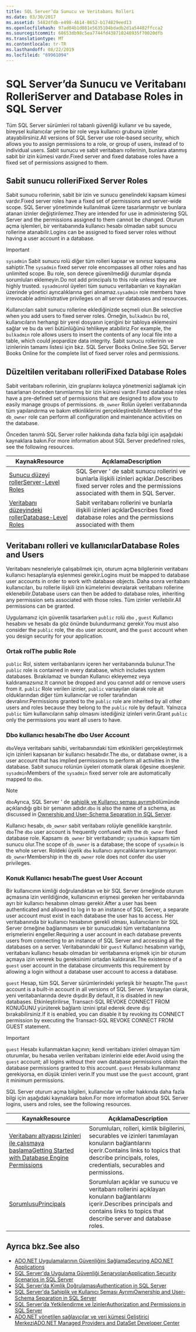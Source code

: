 ```yaml
---
title: SQL Server’da Sunucu ve Veritabanı Rolleri
ms.date: 03/30/2017
ms.assetid: 5482dfdb-e498-4614-8652-b174829eed13
ms.openlocfilehash: 97ad04b1d081e5635104bdadb2d1a54402ffcca2
ms.sourcegitcommit: 68653db98c5ea7744fd438710248935f70020dfb
ms.translationtype: MT
ms.contentlocale: tr-TR
ms.lasthandoff: 08/22/2019
ms.locfileid: "69961094"
---
```

# <a name="server-and-database-roles-in-sql-server"></a><span data-ttu-id="5957b-102">SQL Server’da Sunucu ve Veritabanı Rolleri</span><span class="sxs-lookup"><span data-stu-id="5957b-102">Server and Database Roles in SQL Server</span></span>
<span data-ttu-id="5957b-103">Tüm SQL Server sürümleri rol tabanlı güvenliği kullanır ve bu sayede, bireysel kullanıcılar yerine bir role veya kullanıcı grubuna izinler atayabilirsiniz.</span><span class="sxs-lookup"><span data-stu-id="5957b-103">All versions of SQL Server use role-based security, which allows you to assign permissions to a role, or group of users, instead of to individual users.</span></span> <span data-ttu-id="5957b-104">Sabit sunucu ve sabit veritabanı rollerinin, bunlara atanmış sabit bir izin kümesi vardır.</span><span class="sxs-lookup"><span data-stu-id="5957b-104">Fixed server and fixed database roles have a fixed set of permissions assigned to them.</span></span>  
  
## <a name="fixed-server-roles"></a><span data-ttu-id="5957b-105">Sabit sunucu rolleri</span><span class="sxs-lookup"><span data-stu-id="5957b-105">Fixed Server Roles</span></span>  
 <span data-ttu-id="5957b-106">Sabit sunucu rollerinin, sabit bir izin ve sunucu genelindeki kapsam kümesi vardır.</span><span class="sxs-lookup"><span data-stu-id="5957b-106">Fixed server roles have a fixed set of permissions and server-wide scope.</span></span> <span data-ttu-id="5957b-107">SQL Server yönetiminde kullanılmak üzere tasarlanmıştır ve bunlara atanan izinler değiştirilemez.</span><span class="sxs-lookup"><span data-stu-id="5957b-107">They are intended for use in administering SQL Server and the permissions assigned to them cannot be changed.</span></span> <span data-ttu-id="5957b-108">Oturum açma işlemleri, bir veritabanında kullanıcı hesabı olmadan sabit sunucu rollerine atanabilir.</span><span class="sxs-lookup"><span data-stu-id="5957b-108">Logins can be assigned to fixed server roles without having a user account in a database.</span></span>  
  
> [!IMPORTANT]
> <span data-ttu-id="5957b-109">`sysadmin` Sabit sunucu rolü diğer tüm rolleri kapsar ve sınırsız kapsama sahiptir.</span><span class="sxs-lookup"><span data-stu-id="5957b-109">The `sysadmin` fixed server role encompasses all other roles and has unlimited scope.</span></span> <span data-ttu-id="5957b-110">Bu role, son derece güvenilmediği durumlar dışında sorumluları eklemeyin.</span><span class="sxs-lookup"><span data-stu-id="5957b-110">Do not add principals to this role unless they are highly trusted.</span></span> <span data-ttu-id="5957b-111">`sysadmin`rol üyeleri tüm sunucu veritabanları ve kaynakları üzerinde yönetici ayrıcalıklarına geri alınamaz.</span><span class="sxs-lookup"><span data-stu-id="5957b-111">`sysadmin` role members have irrevocable administrative privileges on all server databases and resources.</span></span>  
  
 <span data-ttu-id="5957b-112">Kullanıcıları sabit sunucu rollerine eklediğinizde seçmeli olun.</span><span class="sxs-lookup"><span data-stu-id="5957b-112">Be selective when you add users to fixed server roles.</span></span> <span data-ttu-id="5957b-113">Örneğin, `bulkadmin` bu rol, kullanıcıların herhangi bir yerel dosyanın içeriğini bir tabloya eklemesini sağlar ve bu da veri bütünlüğünü tehlikeye atabiliriz.</span><span class="sxs-lookup"><span data-stu-id="5957b-113">For example, the `bulkadmin` role allows users to insert the contents of any local file into a table, which could jeopardize data integrity.</span></span> <span data-ttu-id="5957b-114">Sabit sunucu rollerinin ve izinlerinin tamamı listesi için bkz. SQL Server Books Online.</span><span class="sxs-lookup"><span data-stu-id="5957b-114">See SQL Server Books Online for the complete list of fixed server roles and permissions.</span></span>  
  
## <a name="fixed-database-roles"></a><span data-ttu-id="5957b-115">Düzeltilen veritabanı rolleri</span><span class="sxs-lookup"><span data-stu-id="5957b-115">Fixed Database Roles</span></span>  
 <span data-ttu-id="5957b-116">Sabit veritabanı rollerinin, izin gruplarını kolayca yönetmenizi sağlamak için tasarlanan önceden tanımlanmış bir izin kümesi vardır.</span><span class="sxs-lookup"><span data-stu-id="5957b-116">Fixed database roles have a pre-defined set of permissions that are designed to allow you to easily manage groups of permissions.</span></span> <span data-ttu-id="5957b-117">`db_owner` Rolün üyeleri veritabanında tüm yapılandırma ve bakım etkinliklerini gerçekleştirebilir.</span><span class="sxs-lookup"><span data-stu-id="5957b-117">Members of the `db_owner` role can perform all configuration and maintenance activities on the database.</span></span>  
  
 <span data-ttu-id="5957b-118">Önceden tanımlı SQL Server roller hakkında daha fazla bilgi için aşağıdaki kaynaklara bakın.</span><span class="sxs-lookup"><span data-stu-id="5957b-118">For more information about SQL Server predefined roles, see the following resources.</span></span>  
  
|<span data-ttu-id="5957b-119">Kaynak</span><span class="sxs-lookup"><span data-stu-id="5957b-119">Resource</span></span>|<span data-ttu-id="5957b-120">Açıklama</span><span class="sxs-lookup"><span data-stu-id="5957b-120">Description</span></span>|  
|--------------|-----------------|  
|[<span data-ttu-id="5957b-121">Sunucu düzeyi roller</span><span class="sxs-lookup"><span data-stu-id="5957b-121">Server-Level Roles</span></span>](/sql/relational-databases/security/authentication-access/server-level-roles)|<span data-ttu-id="5957b-122">SQL Server ' de sabit sunucu rollerini ve bunlarla ilişkili izinleri açıklar.</span><span class="sxs-lookup"><span data-stu-id="5957b-122">Describes fixed server roles and the permissions associated with them in SQL Server.</span></span>|  
|[<span data-ttu-id="5957b-123">Veritabanı düzeyindeki roller</span><span class="sxs-lookup"><span data-stu-id="5957b-123">Database-Level Roles</span></span>](/sql/relational-databases/security/authentication-access/database-level-roles)|<span data-ttu-id="5957b-124">Sabit veritabanı rollerini ve bunlarla ilişkili izinleri açıklar</span><span class="sxs-lookup"><span data-stu-id="5957b-124">Describes fixed database roles and the permissions associated with them</span></span>|  
  
## <a name="database-roles-and-users"></a><span data-ttu-id="5957b-125">Veritabanı rolleri ve kullanıcılar</span><span class="sxs-lookup"><span data-stu-id="5957b-125">Database Roles and Users</span></span>  
 <span data-ttu-id="5957b-126">Veritabanı nesneleriyle çalışabilmek için, oturum açma bilgilerinin veritabanı kullanıcı hesaplarıyla eşlenmesi gerekir.</span><span class="sxs-lookup"><span data-stu-id="5957b-126">Logins must be mapped to database user accounts in order to work with database objects.</span></span> <span data-ttu-id="5957b-127">Daha sonra veritabanı kullanıcıları, bu rollerle ilişkili izin kümelerini devralarak veritabanı rollerine eklenebilir.</span><span class="sxs-lookup"><span data-stu-id="5957b-127">Database users can then be added to database roles, inheriting any permission sets associated with those roles.</span></span> <span data-ttu-id="5957b-128">Tüm izinler verilebilir.</span><span class="sxs-lookup"><span data-stu-id="5957b-128">All permissions can be granted.</span></span>  
  
 <span data-ttu-id="5957b-129">Uygulamanız için güvenlik tasarlarken `public` rolü `dbo` , `guest` Kullanıcı hesabını ve hesabı da göz önünde bulundurmanız gerekir.</span><span class="sxs-lookup"><span data-stu-id="5957b-129">You must also consider the `public` role, the `dbo` user account, and the `guest` account when you design security for your application.</span></span>  
  
### <a name="the-public-role"></a><span data-ttu-id="5957b-130">Ortak rol</span><span class="sxs-lookup"><span data-stu-id="5957b-130">The public Role</span></span>  
 <span data-ttu-id="5957b-131">`public` Rol, sistem veritabanlarını içeren her veritabanında bulunur.</span><span class="sxs-lookup"><span data-stu-id="5957b-131">The `public` role is contained in every database, which includes system databases.</span></span> <span data-ttu-id="5957b-132">Bırakılamaz ve bundan Kullanıcı ekleyemez veya kaldıramazsınız.</span><span class="sxs-lookup"><span data-stu-id="5957b-132">It cannot be dropped and you cannot add or remove users from it.</span></span> <span data-ttu-id="5957b-133">`public` Role verilen izinler, `public` varsayılan olarak role ait olduklarından diğer tüm kullanıcılar ve roller tarafından devralınır.</span><span class="sxs-lookup"><span data-stu-id="5957b-133">Permissions granted to the `public` role are inherited by all other users and roles because they belong to the `public` role by default.</span></span> <span data-ttu-id="5957b-134">Yalnızca `public` tüm kullanıcıların sahip olmasını istediğiniz izinleri verin.</span><span class="sxs-lookup"><span data-stu-id="5957b-134">Grant `public` only the permissions you want all users to have.</span></span>  
  
### <a name="the-dbo-user-account"></a><span data-ttu-id="5957b-135">Dbo kullanıcı hesabı</span><span class="sxs-lookup"><span data-stu-id="5957b-135">The dbo User Account</span></span>  
 <span data-ttu-id="5957b-136">`dbo`Veya veritabanı sahibi, veritabanındaki tüm etkinlikleri gerçekleştirmek için izinleri kapsanan bir kullanıcı hesabıdır.</span><span class="sxs-lookup"><span data-stu-id="5957b-136">The `dbo`, or database owner, is a user account that has implied permissions to perform all activities in the database.</span></span> <span data-ttu-id="5957b-137">Sabit sunucu rolünün üyeleri otomatik olarak öğesine `dbo`eşlenir. `sysadmin`</span><span class="sxs-lookup"><span data-stu-id="5957b-137">Members of the `sysadmin` fixed server role are automatically mapped to `dbo`.</span></span>  
  
> [!NOTE]
> <span data-ttu-id="5957b-138">`dbo`Ayrıca, SQL Server ' de [sahiplik ve Kullanıcı şeması ayrımı](../../../../../docs/framework/data/adonet/sql/ownership-and-user-schema-separation-in-sql-server.md)bölümünde açıklandığı gibi bir şemanın adıdır.</span><span class="sxs-lookup"><span data-stu-id="5957b-138">`dbo` is also the name of a schema, as discussed in [Ownership and User-Schema Separation in SQL Server](../../../../../docs/framework/data/adonet/sql/ownership-and-user-schema-separation-in-sql-server.md).</span></span>  
  
 <span data-ttu-id="5957b-139">Kullanıcı hesabı, `db_owner` sabit veritabanı rolüyle genellikle karıştırılır. `dbo`</span><span class="sxs-lookup"><span data-stu-id="5957b-139">The `dbo` user account is frequently confused with the `db_owner` fixed database role.</span></span> <span data-ttu-id="5957b-140">Kapsamı `db_owner` bir veritabanıdır; `sysadmin` kapsamı tüm sunucu olur.</span><span class="sxs-lookup"><span data-stu-id="5957b-140">The scope of `db_owner` is a database; the scope of `sysadmin` is the whole server.</span></span> <span data-ttu-id="5957b-141">Roldeki üyelik `dbo` kullanıcı ayrıcalıklarını karşılamıyor. `db_owner`</span><span class="sxs-lookup"><span data-stu-id="5957b-141">Membership in the `db_owner` role does not confer `dbo` user privileges.</span></span>  
  
### <a name="the-guest-user-account"></a><span data-ttu-id="5957b-142">Konuk Kullanıcı hesabı</span><span class="sxs-lookup"><span data-stu-id="5957b-142">The guest User Account</span></span>  
 <span data-ttu-id="5957b-143">Bir kullanıcının kimliği doğrulandıktan ve bir SQL Server örneğinde oturum açmasına izin verildiğinde, kullanıcının erişmesi gereken her veritabanında ayrı bir kullanıcı hesabının olması gerekir.</span><span class="sxs-lookup"><span data-stu-id="5957b-143">After a user has been authenticated and allowed to log in to an instance of SQL Server, a separate user account must exist in each database the user has to access.</span></span> <span data-ttu-id="5957b-144">Her veritabanında bir kullanıcı hesabının gerekli olması, kullanıcıların bir SQL Server örneğine bağlanmasını ve bir sunucudaki tüm veritabanlarına erişmelerini engeller.</span><span class="sxs-lookup"><span data-stu-id="5957b-144">Requiring a user account in each database prevents users from connecting to an instance of SQL Server and accessing all the databases on a server.</span></span> <span data-ttu-id="5957b-145">Veritabanındaki bir `guest` Kullanıcı hesabının varlığı, veritabanı kullanıcı hesabı olmadan bir veritabanına erişmek için bir oturum açmaya izin vererek bu gereksinimi ortadan kaldırarak.</span><span class="sxs-lookup"><span data-stu-id="5957b-145">The existence of a `guest` user account in the database circumvents this requirement by allowing a login without a database user account to access a database.</span></span>  
  
 <span data-ttu-id="5957b-146">`guest` Hesap, tüm SQL Server sürümlerindeki yerleşik bir hesaptır.</span><span class="sxs-lookup"><span data-stu-id="5957b-146">The `guest` account is a built-in account in all versions of SQL Server.</span></span> <span data-ttu-id="5957b-147">Varsayılan olarak, yeni veritabanlarında devre dışıdır.</span><span class="sxs-lookup"><span data-stu-id="5957b-147">By default, it is disabled in new databases.</span></span> <span data-ttu-id="5957b-148">Etkinleştirilirse, Transact-SQL REVOKE CONNECT FROM KONUĞUNU yürüterek bağlantı iznini iptal ederek devre dışı bırakabilirsiniz.</span><span class="sxs-lookup"><span data-stu-id="5957b-148">If it is enabled, you can disable it by revoking its CONNECT permission by executing the Transact-SQL REVOKE CONNECT FROM GUEST statement.</span></span>  
  
> [!IMPORTANT]
> <span data-ttu-id="5957b-149">`guest` Hesabı kullanmaktan kaçının; kendi veritabanı izinleri olmayan tüm oturumlar, bu hesaba verilen veritabanı izinlerini elde eder.</span><span class="sxs-lookup"><span data-stu-id="5957b-149">Avoid using the `guest` account; all logins without their own database permissions obtain the database permissions granted to this account.</span></span> <span data-ttu-id="5957b-150">`guest` Hesabı kullanmanız gerekiyorsa, en düşük izinleri verin.</span><span class="sxs-lookup"><span data-stu-id="5957b-150">If you must use the `guest` account, grant it minimum permissions.</span></span>  
  
 <span data-ttu-id="5957b-151">SQL Server oturum açma bilgileri, kullanıcılar ve roller hakkında daha fazla bilgi için aşağıdaki kaynaklara bakın.</span><span class="sxs-lookup"><span data-stu-id="5957b-151">For more information about SQL Server logins, users and roles, see the following resources.</span></span>  
  
|<span data-ttu-id="5957b-152">Kaynak</span><span class="sxs-lookup"><span data-stu-id="5957b-152">Resource</span></span>|<span data-ttu-id="5957b-153">Açıklama</span><span class="sxs-lookup"><span data-stu-id="5957b-153">Description</span></span>|  
|--------------|-----------------|  
|[<span data-ttu-id="5957b-154">Veritabanı altyapısı Izinleri ile çalışmaya başlama</span><span class="sxs-lookup"><span data-stu-id="5957b-154">Getting Started with Database Engine Permissions</span></span>](/sql/relational-databases/security/authentication-access/getting-started-with-database-engine-permissions)|<span data-ttu-id="5957b-155">Sorumluları, rolleri, kimlik bilgilerini, securables ve izinleri tanımlayan konuların bağlantılarını içerir.</span><span class="sxs-lookup"><span data-stu-id="5957b-155">Contains links to topics that describe principals, roles, credentials, securables and permissions.</span></span>|  
|[<span data-ttu-id="5957b-156">Sorumlusu</span><span class="sxs-lookup"><span data-stu-id="5957b-156">Principals</span></span>](/sql/relational-databases/security/authentication-access/principals-database-engine)|<span data-ttu-id="5957b-157">Sorumluları açıklar ve sunucu ve veritabanı rollerini açıklayan konuların bağlantılarını içerir.</span><span class="sxs-lookup"><span data-stu-id="5957b-157">Describes principals and contains links to topics that describe server and database roles.</span></span>|  
  
## <a name="see-also"></a><span data-ttu-id="5957b-158">Ayrıca bkz.</span><span class="sxs-lookup"><span data-stu-id="5957b-158">See also</span></span>

- [<span data-ttu-id="5957b-159">ADO.NET Uygulamalarının Güvenliğini Sağlama</span><span class="sxs-lookup"><span data-stu-id="5957b-159">Securing ADO.NET Applications</span></span>](../../../../../docs/framework/data/adonet/securing-ado-net-applications.md)
- [<span data-ttu-id="5957b-160">SQL Server'da Uygulama Güvenliği Senaryoları</span><span class="sxs-lookup"><span data-stu-id="5957b-160">Application Security Scenarios in SQL Server</span></span>](../../../../../docs/framework/data/adonet/sql/application-security-scenarios-in-sql-server.md)
- [<span data-ttu-id="5957b-161">SQL Server’da Kimlik Doğrulaması</span><span class="sxs-lookup"><span data-stu-id="5957b-161">Authentication in SQL Server</span></span>](../../../../../docs/framework/data/adonet/sql/authentication-in-sql-server.md)
- [<span data-ttu-id="5957b-162">SQL Server'da Sahiplik ve Kullanıcı Şeması Ayrımı</span><span class="sxs-lookup"><span data-stu-id="5957b-162">Ownership and User-Schema Separation in SQL Server</span></span>](../../../../../docs/framework/data/adonet/sql/ownership-and-user-schema-separation-in-sql-server.md)
- [<span data-ttu-id="5957b-163">SQL Server’da Yetkilendirme ve İzinler</span><span class="sxs-lookup"><span data-stu-id="5957b-163">Authorization and Permissions in SQL Server</span></span>](../../../../../docs/framework/data/adonet/sql/authorization-and-permissions-in-sql-server.md)
- [<span data-ttu-id="5957b-164">ADO.NET yönetilen sağlayıcılar ve veri kümesi Geliştirici Merkezi</span><span class="sxs-lookup"><span data-stu-id="5957b-164">ADO.NET Managed Providers and DataSet Developer Center</span></span>](https://go.microsoft.com/fwlink/?LinkId=217917)

